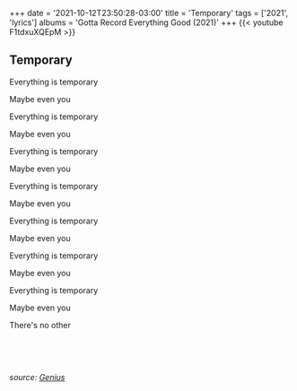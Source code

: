 +++
date = '2021-10-12T23:50:28-03:00'
title = 'Temporary'
tags = ['2021', 'lyrics']
albums = 'Gotta Record Everything Good (2021)'
+++
{{< youtube F1tdxuXQEpM >}}

## Temporary

Everything is temporary

Maybe even you

Everything is temporary

Maybe even you

Everything is temporary

Maybe even you

Everything is temporary

Maybe even you

Everything is temporary

Maybe even you

Everything is temporary

Maybe even you

Everything is temporary

Maybe even you

There's no other

&nbsp;

&nbsp;

_source: [Genius](https://genius.com/artists/First-of-october)_
